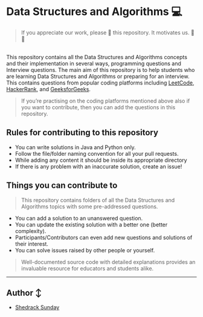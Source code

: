 # Data Structures and Algorithms 💻

> If you appreciate our work, please 🌟 this repository. It motivates us. 🚀🚀
</br>
This repository contains all the Data Structures and Algorithms concepts and their implementation in several ways, programming questions and Interview questions. The main aim of this repository is to help students who are learning Data Structures and Algorithms or preparing for an interview. This contains questions from popular coding platforms including <a href="https://leetcode.com/">LeetCode</a>, <a href ="https://www.hackerrank.com/">HackerRank</a>, and <a href="https://www.geeksforgeeks.org/">GeeksforGeeks</a>.

> If you’re practising on the coding platforms mentioned above also if you want to contribute, then you can add the questions in this repository.

## Rules for contributing to this repository
* You can write solutions in Java and Python only.
* Follow the file/folder naming convention for all your pull requests.
* While adding any content it should be inside its appropriate directory
* If there is any problem with an inaccurate solution, create an issue!

## Things you can contribute to
> This repository contains folders of all the Data Structures and Algorithms topics with some pre-addressed questions. 
* You can add a solution to an unanswered question.
* You can update the existing solution with a better one (better complexity).
* Participants/Contributors can even add new questions and solutions of their interest.
* You can solve issues raised by other people or yourself. 

> Well-documented source code with detailed explanations provides an invaluable resource for educators and students alike.

---
## Author ↕️
* [Shedrack Sunday](https://github.com/Shedrack-Sunday)
